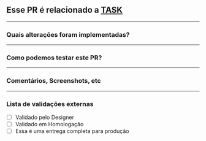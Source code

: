 ## **Esse PR é relacionado a [TASK](url)**

<!--— Ex: Regras de negócio e objetivo da tarefa --->

---

### **Quais alterações foram implementadas?**

<!--— Ex: Esse PR adiciona a nova busca no FAQ --->

---

### **Como podemos testar este PR?**

<!--- Ex: execute a aplicação e tente buscar por uma dúvida na tela de faq || tente fazer um get no endpoint X no postman --->

---

### **Comentários, Screenshots, etc**

<!--- Ex: Print de antes e depois para gerar evidencia --->

---

### **Lista de validações externas**

- [ ] Validado pelo Designer
- [ ] Validado em Homologação
- [ ] Essa é uma entrega completa para produção
